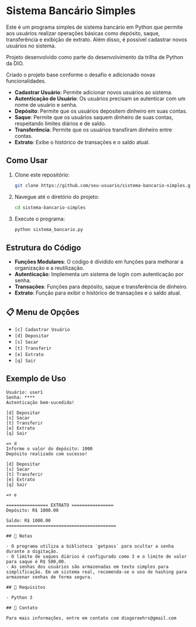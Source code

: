 # Sistema Bancário Simples

Este é um programa simples de sistema bancário em Python que permite aos usuários realizar operações básicas como depósito, saque, transferência e exibição de extrato. Além disso, é possível cadastrar novos usuários no sistema.

Projeto desenvolvido como parte do desenvolvimento da trilha de Python da DIO.

Criado o projeto base conforme o desafio e adicionado novas funcionalidades.

- **Cadastrar Usuário**: Permite adicionar novos usuários ao sistema.
- **Autenticação de Usuário**: Os usuários precisam se autenticar com um nome de usuário e senha.
- **Depósito**: Permite que os usuários depositem dinheiro em suas contas.
- **Saque**: Permite que os usuários saquem dinheiro de suas contas, respeitando limites diários e de saldo.
- **Transferência**: Permite que os usuários transfiram dinheiro entre contas.
- **Extrato**: Exibe o histórico de transações e o saldo atual.

## Como Usar

1. Clone este repositório:
    ```bash
    git clone https://github.com/seu-usuario/sistema-bancario-simples.git
    ```

2. Navegue até o diretório do projeto:
    ```bash
    cd sistema-bancario-simples
    ```

3. Execute o programa:
    ```bash
    python sistema_bancario.py
    ```

## Estrutura do Código

- **Funções Modulares**: O código é dividido em funções para melhorar a organização e a reutilização.
- **Autenticação**: Implementa um sistema de login com autenticação por senha.
- **Transações**: Funções para depósito, saque e transferência de dinheiro.
- **Extrato**: Função para exibir o histórico de transações e o saldo atual.

 ## 📋 Menu de Opções

- `[c] Cadastrar Usuário`
- `[d] Depositar`
- `[s] Sacar`
- `[t] Transferir`
- `[e] Extrato`
- `[q] Sair`


## Exemplo de Uso

```plaintext
Usuário: user1
Senha: ****
Autenticação bem-sucedida!

[d] Depositar
[s] Sacar
[t] Transferir
[e] Extrato
[q] Sair

=> d
Informe o valor do depósito: 1000
Depósito realizado com sucesso!

[d] Depositar
[s] Sacar
[t] Transferir
[e] Extrato
[q] Sair

=> e

================ EXTRATO ================
Depósito: R$ 1000.00

Saldo: R$ 1000.00
==========================================

## 📝 Notas

- O programa utiliza a biblioteca `getpass` para ocultar a senha durante a digitação.
- O limite de saques diários é configurado como 3 e o limite de valor para saque é R$ 500,00.
- As senhas dos usuários são armazenadas em texto simples para simplificação. Em um sistema real, recomenda-se o uso de hashing para armazenar senhas de forma segura.

## 📌 Requisitos

- Python 3

## 📧 Contato

Para mais informações, entre em contato com diogoroehrs@gmail.com
